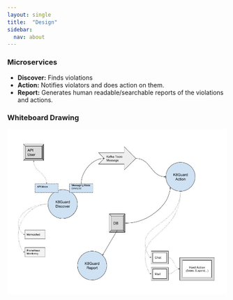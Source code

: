 ```yaml
---
layout: single
title:  "Design"
sidebar:
  nav: about
---
```

### Microservices

- **Discover:** Finds violations
- **Action:** Notifies violators and does action on them.
- **Report:** Generates human readable/searchable reports of the violations and actions.


### Whiteboard Drawing

![](k8guard-design-drawing.jpg)

